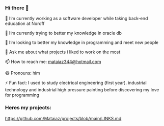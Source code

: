 ### Hi there 👋

🔭 I’m currently working as a software developer while taking back-end education at Noroff

🌱 I’m currently trying to better my knowledge in oracle db

👯 I’m looking to better my knowledge in programming and meet new people

💬 Ask me about what projects i liked to work on the most

📫 How to reach me: mataiaz344@hotmail.com

😄 Pronouns: him

⚡ Fun fact: I used to study electrical engineering (first year). industrial technology and industrial high pressure painting before discovering my love for programming

### Heres my projects:

https://github.com/Mataiaz/projects/blob/main/LINKS.md
